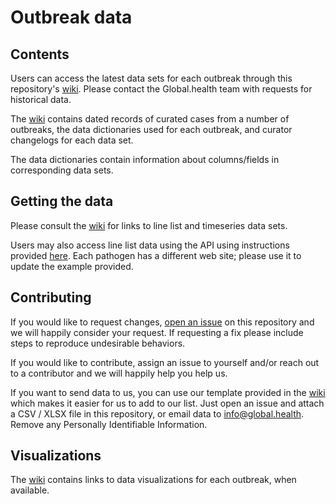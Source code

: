 # Outbreak data

## Contents

Users can access the latest data sets for each outbreak through this repository's [wiki](https://github.com/globaldothealth/outbreak-data/wiki). Please contact the Global.health team with requests for historical data.

The [wiki](https://github.com/globaldothealth/outbreak-data/wiki) contains dated records of curated cases from a number of outbreaks, the data dictionaries used for each outbreak, and curator changelogs for each data set.

The data dictionaries contain information about columns/fields in corresponding data sets.

## Getting the data

Please consult the [wiki](https://github.com/globaldothealth/outbreak-data/wiki) for links to line list and timeseries data sets.

Users may also access line list data using the API using instructions provided [here](https://github.com/globaldothealth/turnkey-curator-portal/blob/main/verification/curator-service/auth.md). Each pathogen has a different web site; please use it to update the example provided.

## Contributing

If you would like to request changes, [open an issue](https://github.com/globaldothealth/outbreak-data/issues/new) on this repository and we will happily consider your request. 
If requesting a fix please include steps to reproduce undesirable behaviors.

If you would like to contribute, assign an issue to yourself and/or reach out to a contributor and we will happily help you help us.

If you want to send data to us, you can use our template provided in the [wiki](https://github.com/globaldothealth/outbreak-data/wiki) which makes
it easier for us to add to our list. Just open an issue and attach a CSV / XLSX file in this repository,
or email data to info@global.health. Remove any Personally Identifiable Information.

## Visualizations

The [wiki](https://github.com/globaldothealth/outbreak-data/wiki) contains links to data visualizations for each outbreak, when available.
